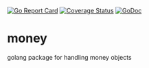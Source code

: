 [![Go Report Card](https://goreportcard.com/badge/github.com/fgrid/money)](https://goreportcard.com/report/github.com/fgrid/money)
[![Coverage Status](https://coveralls.io/repos/github/fgrid/money/badge.svg?branch=master)](https://coveralls.io/github/fgrid/money?branch=master)
[![GoDoc](https://godoc.org/github.com/fgrid/money?status.svg)](https://godoc.org/github.com/fgrid/money)

# money
golang package for handling money objects
